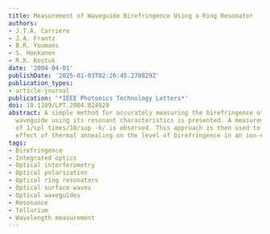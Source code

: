 ```yaml
---
title: Measurement of Waveguide Birefringence Using a Ring Resonator
authors:
- J.T.A. Carriere
- J.A. Frantz
- B.R. Youmans
- S. Honkanen
- R.K. Kostuk
date: '2004-04-01'
publishDate: '2025-01-03T02:26:45.270829Z'
publication_types:
- article-journal
publication: '*IEEE Photonics Technology Letters*'
doi: 10.1109/LPT.2004.824929
abstract: A simple method for accurately measuring the birefringence of a ring resonator
  waveguide using its resonant characteristics is presented. A measurement accuracy
  of 1/spl times/10/sup -6/ is observed. This approach is then used to measure the
  effect of thermal annealing on the level of birefringence in an ion-exchanged waveguide.
tags:
- Birefringence
- Integrated optics
- Optical interferometry
- Optical polarization
- Optical ring resonators
- Optical surface waves
- Optical waveguides
- Resonance
- Tellurium
- Wavelength measurement
---
```

